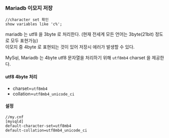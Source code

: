 ### Mariadb 이모지 저장 

```
//character set 확인
show variables like 'c%';
```

mariadb 는 utf8 을 3byte 로 처리한다. (현재 전세계 모든 언어는 3byte(21bit) 정도로 모두 표현가능) <br/>
이모지 중 4byte 로 표현되는 것이 있어 저장시 에러가 발생할 수 있다. <br/>

MySql, Mariadb 는 4byte utf8 문자열을 처리하기 위해 `utf8mb4` charset 을 제공한다. <br/>

#### utf8 4byte 처리
- charset=`utf8mb4`
- collation=`utf8mb4_unicode_ci`

#### 설정
```
//my.cnf
[mysqld]
default-character-set=utf8mb4
default-collation=utf8mb4_unicode_ci
```
